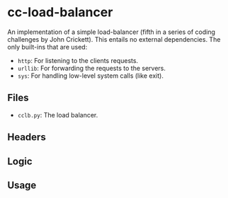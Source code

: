 # cc-load-balancer

An implementation of a simple load-balancer (fifth in a series of coding challenges by John Crickett). This entails no external dependencies. The only built-ins that are used:
- `http`: For listening to the clients requests.
- `urllib`: For forwarding the requests to the servers.
- `sys`: For handling low-level system calls (like exit).


## Files

- `cclb.py`: The load balancer.


## Headers


## Logic


## Usage

